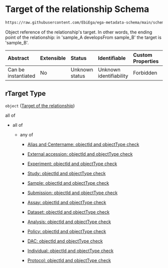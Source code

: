 # Target of the relationship Schema

```txt
https://raw.githubusercontent.com/EbiEga/ega-metadata-schema/main/schemas/EGA.common-definitions.json#/$defs/relationshipObject/properties/rTarget
```

Object reference of the relationship's target. In other words, the ending point of the relationship: in 'sample\_A developsFrom sample\_B' the target is 'sample\_B'.

| Abstract            | Extensible | Status         | Identifiable            | Custom Properties | Additional Properties | Access Restrictions | Defined In                                                                                           |
| :------------------ | :--------- | :------------- | :---------------------- | :---------------- | :-------------------- | :------------------ | :--------------------------------------------------------------------------------------------------- |
| Can be instantiated | No         | Unknown status | Unknown identifiability | Forbidden         | Allowed               | none                | [EGA.common-definitions.json\*](../../../schemas/EGA.common-definitions.json "open original schema") |

## rTarget Type

`object` ([Target of the relationship](ega-4-defs-ega-relationships-object-properties-target-of-the-relationship.md))

all of

*   all of

    *   any of

        *   [Alias and Centername: objectId and objectType check](ega-4-defs-check-that-the-objectids-accession-pattern-and-objecttype-match-anyof-alias-and-centername-objectid-and-objecttype-check.md "check type definition")

        *   [External accession: objectId and objectType check](ega-4-defs-check-that-the-objectids-accession-pattern-and-objecttype-match-anyof-external-accession-objectid-and-objecttype-check.md "check type definition")

        *   [Experiment: objectId and objectType check](ega-4-defs-check-that-the-objectids-accession-pattern-and-objecttype-match-anyof-experiment-objectid-and-objecttype-check.md "check type definition")

        *   [Study: objectId and objectType check](ega-4-defs-check-that-the-objectids-accession-pattern-and-objecttype-match-anyof-study-objectid-and-objecttype-check.md "check type definition")

        *   [Sample: objectId and objectType check](ega-4-defs-check-that-the-objectids-accession-pattern-and-objecttype-match-anyof-sample-objectid-and-objecttype-check.md "check type definition")

        *   [Submission: objectId and objectType check](ega-4-defs-check-that-the-objectids-accession-pattern-and-objecttype-match-anyof-submission-objectid-and-objecttype-check.md "check type definition")

        *   [Assay: objectId and objectType check](ega-4-defs-check-that-the-objectids-accession-pattern-and-objecttype-match-anyof-assay-objectid-and-objecttype-check.md "check type definition")

        *   [Dataset: objectId and objectType check](ega-4-defs-check-that-the-objectids-accession-pattern-and-objecttype-match-anyof-dataset-objectid-and-objecttype-check.md "check type definition")

        *   [Analysis: objectId and objectType check](ega-4-defs-check-that-the-objectids-accession-pattern-and-objecttype-match-anyof-analysis-objectid-and-objecttype-check.md "check type definition")

        *   [Policy: objectId and objectType check](ega-4-defs-check-that-the-objectids-accession-pattern-and-objecttype-match-anyof-policy-objectid-and-objecttype-check.md "check type definition")

        *   [DAC: objectId and objectType check](ega-4-defs-check-that-the-objectids-accession-pattern-and-objecttype-match-anyof-dac-objectid-and-objecttype-check.md "check type definition")

        *   [Individual: objectId and objectType check](ega-4-defs-check-that-the-objectids-accession-pattern-and-objecttype-match-anyof-individual-objectid-and-objecttype-check.md "check type definition")

        *   [Protocol: objectId and objectType check](ega-4-defs-check-that-the-objectids-accession-pattern-and-objecttype-match-anyof-protocol-objectid-and-objecttype-check.md "check type definition")

